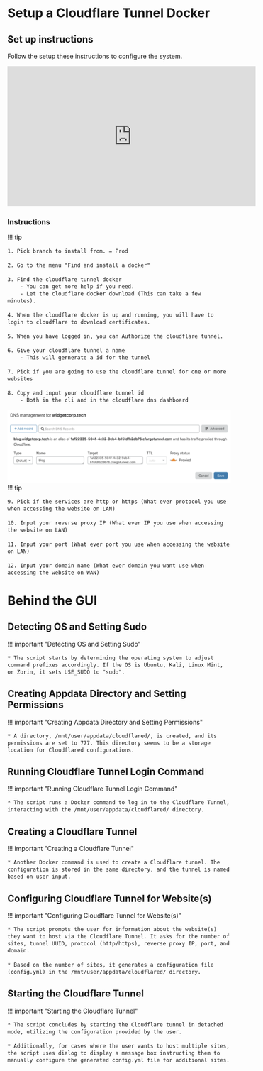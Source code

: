 # Setup a Cloudflare Tunnel Docker

## Set up instructions
Follow the setup these instructions to configure the system.

<iframe width="560" height="315" src="https://media.rp-helpdesk.com/embed?m=OSZ7f1wQr" frameborder="0" allowfullscreen></iframe>

### Instructions
!!! tip

    1. Pick branch to install from. = Prod

    2. Go to the menu "Find and install a docker"

    3. Find the cloudflare tunnel docker
        - You can get more help if you need.
        - Let the cloudflare docker download (This can take a few minutes).

    4. When the cloudflare docker is up and running, you will have to login to cloudflare to download certificates.

    5. When you have logged in, you can Authorize the cloudflare tunnel.

    6. Give your cloudflare tunnel a name
        - This will gernerate a id for the tunnel

    7. Pick if you are going to use the cloudflare tunnel for one or more websites

    8. Copy and input your cloudflare tunnel id
        - Both in the cli and in the cloudflare dns dashboard

![alt text](../Images/cloudflare-dns-dashboard.png)
!!! tip

    9. Pick if the services are http or https (What ever protocol you use when accessing the website on LAN)

    10. Input your reverse proxy IP (What ever IP you use when accessing the website on LAN)

    11. Input your port (What ever port you use when accessing the website on LAN)

    12. Input your domain name (What ever domain you want use when accessing the website on WAN)


# Behind the GUI

## Detecting OS and Setting Sudo
!!! important "Detecting OS and Setting Sudo"

    * The script starts by determining the operating system to adjust command prefixes accordingly. If the OS is Ubuntu, Kali, Linux Mint, or Zorin, it sets USE_SUDO to "sudo".

## Creating Appdata Directory and Setting Permissions
!!! important "Creating Appdata Directory and Setting Permissions"

    * A directory, /mnt/user/appdata/cloudflared/, is created, and its permissions are set to 777. This directory seems to be a storage location for Cloudflared configurations.

## Running Cloudflare Tunnel Login Command
!!! important "Running Cloudflare Tunnel Login Command"

    * The script runs a Docker command to log in to the Cloudflare Tunnel, interacting with the /mnt/user/appdata/cloudflared/ directory.

## Creating a Cloudflare Tunnel
!!! important "Creating a Cloudflare Tunnel"

    * Another Docker command is used to create a Cloudflare tunnel. The configuration is stored in the same directory, and the tunnel is named based on user input.

## Configuring Cloudflare Tunnel for Website(s)
!!! important "Configuring Cloudflare Tunnel for Website(s)"

    * The script prompts the user for information about the website(s) they want to host via the Cloudflare Tunnel. It asks for the number of sites, tunnel UUID, protocol (http/https), reverse proxy IP, port, and domain.

    * Based on the number of sites, it generates a configuration file (config.yml) in the /mnt/user/appdata/cloudflared/ directory.

## Starting the Cloudflare Tunnel
!!! important "Starting the Cloudflare Tunnel"

    * The script concludes by starting the Cloudflare tunnel in detached mode, utilizing the configuration provided by the user.

    * Additionally, for cases where the user wants to host multiple sites, the script uses dialog to display a message box instructing them to manually configure the generated config.yml file for additional sites.